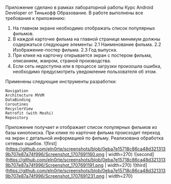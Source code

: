Приложение сделано в рамках лабораторной работы Курс Android Developer от Тинькофф Образование.
В работе выполнены все требования к приложению:
1. На главном экране необходимо отображать список популярных фильмов.
2. В каждой карточке фильма на главной странице минимум должны содержаться следующие
элементы:
2.1 Наименование фильма.
2.2 Изображение-постер фильма.
2.3 Год выпуска.
3. При клике на карточку открывается экран с постером фильма, описанием, жанром, страной
производства.
4. Если сеть недоступна или в процессе загрузки произошла ошибка, необходимо предусмотреть
уведомление пользователя об этом.

Применены следующие инструменты разработки:

    Navigation
    Architecture MVVM
    DataBinding
    Сoroutines
    RecyclerView
    Retrofit (with Moshi)
    Repository
Приложение получает и отображает список популярных фильмов из базы кинопоиска. При клике по карточке
фильма происходит переход на экран с детальной информацией по фильму. Реализована обработка сетевых ошибок.
![first](https://github.com/eln0rte/screenshots/blob/0eba7e15718c86ca48d3213139b707e87a74f996/Screenshot_1707691160.png | width=270)
![second](https://github.com/eln0rte/screenshots/blob/0eba7e15718c86ca48d3213139b707e87a74f996/Screenshot_1707691191.png | width=270)
![third](https://github.com/eln0rte/screenshots/blob/0eba7e15718c86ca48d3213139b707e87a74f996/Screenshot_1707691231.png | width=270)
